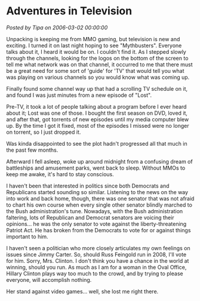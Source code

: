 # Adventures in Television

*Posted by Tipa on 2006-03-02 00:00:00*

Unpacking is keeping me from MMO gaming, but television is new and exciting. I turned it on last night hoping to see "Mythbusters". Everyone talks about it, I heard it would be on. I couldn't find it. As I stepped slowly through the channels, looking for the logos on the bottom of the screen to tell me what network was on that channel, it occurred to me that there must be a great need for some sort of 'guide' for 'TV' that would tell you what was playing on various channels so you would know what was coming up.

Finally found some channel way up that had a scrolling TV schedule on it, and found I was just minutes from a new episode of "Lost".

Pre-TV, it took a lot of people talking about a program before I ever heard about it; Lost was one of those. I bought the first season on DVD, loved it, and after that, got torrents of new episodes until my media computer blew up. By the time I got it fixed, most of the episodes I missed were no longer on torrent, so I just dropped it.

Was kinda disappointed to see the plot hadn't progressed all that much in the past few months.

Afterward I fell asleep, woke up around midnight from a confusing dream of battleships and amusement parks, went back to sleep. Without MMOs to keep me awake, it's hard to stay conscious.

I haven't been that interested in politics since both Democrats and Republicans started sounding so similar. Listening to the news on the way into work and back home, though, there was one senator that was not afraid to chart his own course when every single other senator blindly marched to the Bush administration's tune. Nowadays, with the Bush administration faltering, lots of Republican and Democrat senators are voicing their opinions... he was the only senator to vote against the liberty-threatening Patriot Act. He has broken from the Democrats to vote for or against things important to him.

I haven't seen a politician who more closely articulates my own feelings on issues since Jimmy Carter. So, should Russ Feingold run in 2008, I'll vote for him. Sorry, Mrs. Clinton. I don't think you have a chance in the world at winning, should you run. As much as I am for a woman in the Oval Office, Hillary Clinton plays way too much to the crowd, and by trying to please everyone, will accomplish nothing.

Her stand against video games... well, she lost me right there.

